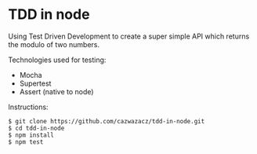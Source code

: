 # TDD in node

Using Test Driven Development to create a super simple API which returns the modulo of two numbers.

Technologies used for testing:
- Mocha
- Supertest
- Assert (native to node)

Instructions:
```
$ git clone https://github.com/cazwazacz/tdd-in-node.git
$ cd tdd-in-node
$ npm install
$ npm test
```
